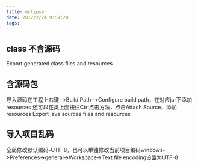 ```yaml
---
title: eclipse
date: 2017/2/24 9:59:20 
tags:
---
```

## class 不含源码 ##
Export generated class files and resources
## 含源码包 ##
导入源码在工程上右键—->Build Path—–>Configure build path，在对应jar下添加resources
还可以在类上面按住Ctrl点击方法，点击Attach Source，添加resources
Export java sources files and resources
## 导入项目乱码 ##
全局修改默认编码-UTF-8，也可以单独修改当前项目编码windows->Preferences->general->Workspace->Text file encoding设置为UTF-8
